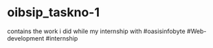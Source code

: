 # oibsip_taskno-1
contains the work i did while my internship with #oasisinfobyte  #Web-development #internship
